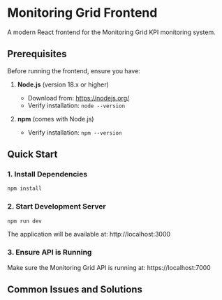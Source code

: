 # Monitoring Grid Frontend

A modern React frontend for the Monitoring Grid KPI monitoring system.

## Prerequisites

Before running the frontend, ensure you have:

1. **Node.js** (version 18.x or higher)
   - Download from: https://nodejs.org/
   - Verify installation: `node --version`

2. **npm** (comes with Node.js)
   - Verify installation: `npm --version`

## Quick Start

### 1. Install Dependencies

```bash
npm install
```

### 2. Start Development Server

```bash
npm run dev
```

The application will be available at: http://localhost:3000

### 3. Ensure API is Running

Make sure the Monitoring Grid API is running at: https://localhost:7000

## Common Issues and Solutions

### Issue 1: "node is not recognized"
**Solution**: Install Node.js from https://nodejs.org/

### Issue 2: Path resolution errors
**Solution**: The project uses TypeScript path mapping. Ensure all imports use the `@/` prefix for src files.

### Issue 3: API connection errors
**Solution**: 
- Ensure the API is running on https://localhost:7000
- Check the proxy configuration in `vite.config.ts`
- Verify CORS is enabled in the API

### Issue 4: Module not found errors
**Solution**: Run `npm install` to ensure all dependencies are installed

## Development Scripts

- `npm run dev` - Start development server
- `npm run build` - Build for production
- `npm run preview` - Preview production build
- `npm run lint` - Run ESLint

## Project Structure

```
src/
├── components/          # Reusable UI components
│   ├── Auth/           # Authentication components
│   ├── Charts/         # Chart components
│   ├── Common/         # Common reusable components
│   ├── Dashboard/      # Dashboard-specific components
│   ├── KPI/           # KPI-specific components
│   ├── Layout/        # Layout components
│   ├── Worker/        # Worker management components
│   └── enhanced/      # Enhanced hooks and utilities
├── contexts/          # React contexts
├── hooks/             # Custom React hooks
├── pages/             # Page components
│   ├── Admin/         # Admin pages (role management, system settings)
│   ├── Administration/ # Unified administration hub
│   ├── Alert/         # Alert management pages
│   ├── Analytics/     # Analytics page
│   ├── Auth/          # Authentication pages
│   ├── Contact/       # Contact management pages
│   ├── Dashboard/     # Main dashboard page
│   ├── Debug/         # Debug and monitoring tools
│   ├── ExecutionHistory/ # Execution history pages
│   ├── KPI/           # KPI management pages
│   ├── Settings/      # Application settings
│   ├── User/          # User profile pages
│   └── Users/         # User management pages
├── services/          # API service functions
├── test/              # Test utilities and setup
├── theme/             # Theme configuration
├── types/             # TypeScript type definitions
├── utils/             # Utility functions
├── App.tsx            # Main application component
└── main.tsx           # Application entry point
```

## Technology Stack

- **React 18** - UI framework
- **TypeScript** - Type safety
- **Material-UI (MUI)** - Component library
- **React Query** - Data fetching and caching
- **React Router** - Client-side routing
- **Vite** - Build tool and dev server
- **Axios** - HTTP client

## API Integration

The frontend communicates with the Monitoring Grid API through:

- **Proxy configuration** in Vite for development
- **Axios interceptors** for request/response handling
- **React Query** for caching and synchronization
- **TypeScript types** for API responses

## Features

### Implemented
- ✅ Dashboard with real-time KPI status
- ✅ KPI list with filtering and actions
- ✅ Navigation and layout
- ✅ API integration
- ✅ Error handling and notifications

### In Development
- 🚧 KPI creation and editing forms
- 🚧 Contact management
- 🚧 Alert management
- 🚧 Analytics and reporting
- 🚧 Settings configuration

## Troubleshooting

### Clear npm cache
```bash
npm cache clean --force
```

### Reinstall dependencies
```bash
rm -rf node_modules package-lock.json
npm install
```

### Check for TypeScript errors
```bash
npx tsc --noEmit
```

## Support

For issues related to:
- **Frontend**: Check browser console for errors
- **API connectivity**: Verify API is running and accessible
- **Build issues**: Check Node.js and npm versions
